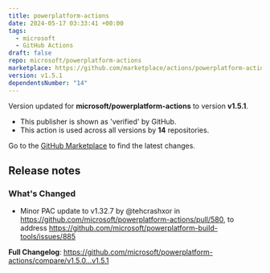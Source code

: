 ```yaml
---
title: powerplatform-actions
date: 2024-05-17 03:33:41 +00:00
tags:
  - microsoft
  - GitHub Actions
draft: false
repo: microsoft/powerplatform-actions
marketplace: https://github.com/marketplace/actions/powerplatform-actions
version: v1.5.1
dependentsNumber: "14"
---
```



Version updated for **microsoft/powerplatform-actions** to version **v1.5.1**.
- This publisher is shown as 'verified' by GitHub.
- This action is used across all versions by **14** repositories.

Go to the [GitHub Marketplace](https://github.com/marketplace/actions/powerplatform-actions) to find the latest changes.

## Release notes

### What's Changed
* Minor PAC update to v1.32.7 by @tehcrashxor in https://github.com/microsoft/powerplatform-actions/pull/580, to address https://github.com/microsoft/powerplatform-build-tools/issues/885


**Full Changelog**: https://github.com/microsoft/powerplatform-actions/compare/v1.5.0...v1.5.1

